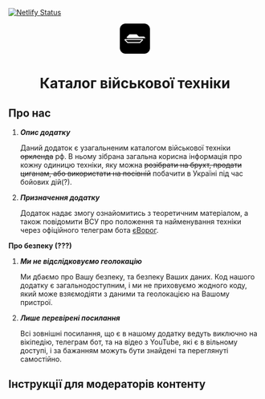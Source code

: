 [![Netlify Status](https://api.netlify.com/api/v1/badges/8ac63a56-b875-4373-a404-e5f7b23ded5c/deploy-status)](https://app.netlify.com/sites/stop-orda/deploys)
<p align="center">
  <a href="https://www.gatsbyjs.com/?utm_source=starter&utm_medium=readme&utm_campaign=minimal-starter">
    <img alt="mec" src="./src/images/icon.png" width="60" />
  </a>
</p>
<h1 align="center">
  Каталог військової техніки
</h1>

## Про нас

1. ***Опис додатку***
    
    Даний додаток є узагальненим каталогом військової техніки ~~оркленда~~ рф. В ньому зібрана загальна корисна інформація про кожну одиницю техніки, яку можна ~~розібрати на брухт, продати циганам, або використати на посівній~~ побачити в Україні під час бойових дій(?). 

2. ***Призначення додатку***

    Додаток надає змогу ознайомитись з теоретичним матеріалом, а також повідомити ВСУ про положення та найменування техніки через офіційного телеграм бота <a href="https://t.me/evorog_bot">єВорог</a>.

**Про безпеку (???)**

1.  ***Ми не відслідковуємо геолокацію***

    Ми дбаємо про Вашу безпеку, та безпеку Ваших даних. Код нашого додатку є загальнодоступним, і ми не приховуємо жодного коду, який може взяємодіяти з даними та геолокацією на Вашому пристрої.

2.  ***Лише перевірені посилання***

    Всі зовнішні посилання, що є в нашому додатку ведуть виключно на вікіпедію, телеграм бот, та на відео з YouTube, які є в вільному доступі, і за бажанням можуть бути знайдені та переглянуті самостійно.
    

## Інструкції для модераторів контенту 



